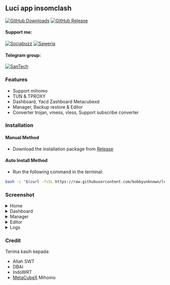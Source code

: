 ## Luci app insomclash

[![GitHub Downloads](https://img.shields.io/github/downloads/bobbyunknown/luci-app-insomclash/total?style=for-the-badge)](https://github.com/bobbyunknown)
[![GitHub Release](https://img.shields.io/github/v/release/bobbyunknown/luci-app-insomclash?style=for-the-badge)](https://github.com/bobbyunknown/luci-app-insomclash/releases)

#### Support me:
[![Sociabuzz](https://img.shields.io/badge/Sociabuzz-1DA1F2?style=for-the-badge&logo=sociabuzz&logoColor=white)](https://sociabuzz.com/bobbyunknown/tribe)
[![Saweria](https://img.shields.io/badge/Saweria-FFA500?style=for-the-badge&logo=saweria&logoColor=white)](https://saweria.co/widgets/qr?streamKey=48ea6792454c7732924b663381c69521)


#### Telegram group:
[![SanTech](https://img.shields.io/badge/SanTech-2CA5E0?style=for-the-badge&logo=telegram&logoColor=white)](https://t.me/+TuLCASzJrVJmNzM1)


### Features
- Support mihomo
- TUN & TPROXY
- Dashboard, Yacd Zashboard Metacubexd
- Manager, Backup restore & Editor
- Converter trojan, vmess, vless, Support subscribe converter

### Installation

#### Manual Method
- Download the installation package from [Release](https://github.com/bobbyunknown/luci-app-insomclash/releases)
#### Auto Install Method
- Run the following command in the terminal:
```bash
bash -c "$(curl -fsSL https://raw.githubusercontent.com/bobbyunknown/luci-app-insomclash/main/install.sh)"
```

### Screenshot

<details>
<summary>Home</summary>

![File Manager](img/home.png)
</details>

<details>
<summary>Dashboard</summary>

![File Manager](img/dashboard.png)
</details>

<details>
<summary>Manager</summary>

![File Manager](img/manager.png)
</details>

<details>
<summary>Editor</summary>

![File Manager](img/editor.png)
</details>

<details>
<summary>Logs</summary>

![File Manager](img/log.png)
</details>

### Credit
Terima kasih kepada:
- Allah SWT
- DBAI
- IndoWRT
- [MetaCubeX](https://github.com/MetaCubeX) Mihomo




